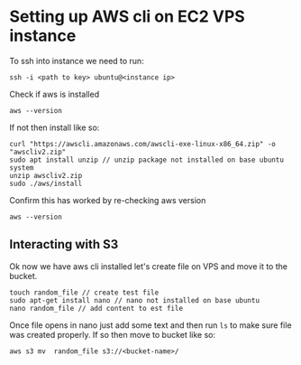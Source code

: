 # Setting up AWS cli on EC2 VPS instance

To ssh into instance we need to run:

```
ssh -i <path to key> ubuntu@<instance ip>
```

Check if aws is installed

```
aws --version
```

If not then install like so:

```
curl "https://awscli.amazonaws.com/awscli-exe-linux-x86_64.zip" -o "awscliv2.zip"
sudo apt install unzip // unzip package not installed on base ubuntu system
unzip awscliv2.zip
sudo ./aws/install
```

Confirm this has worked by re-checking aws version

```
aws --version
```

## Interacting with S3

Ok now we have aws cli installed let's create file on VPS and move it to the bucket.

```
touch random_file // create test file
sudo apt-get install nano // nano not installed on base ubuntu
nano random_file // add content to est file
```

Once file opens in nano just add some text and then run `ls` to make sure file was created properly. If so then move to bucket like so:

```
aws s3 mv  random_file s3://<bucket-name>/
```
